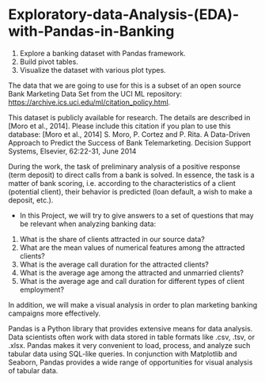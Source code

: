 # Exploratory-data-Analysis-(EDA)-with-Pandas-in-Banking

1. Explore a banking dataset with Pandas framework.
2. Build pivot tables.
3. Visualize the dataset with various plot types.

The data that we are going to use for this is a subset of an open source Bank Marketing Data Set from the UCI ML repository: https://archive.ics.uci.edu/ml/citation_policy.html.

This dataset is publicly available for research. The details are described in [Moro et al., 2014]. Please include this citation if you plan to use this database: [Moro et al., 2014] S. Moro, P. Cortez and P. Rita. A Data-Driven Approach to Predict the Success of Bank Telemarketing. Decision Support Systems, Elsevier, 62:22-31, June 2014

During the work, the task of preliminary analysis of a positive response (term deposit) to direct calls from a bank is solved. In essence, the task is a matter of bank scoring, i.e. according to the characteristics of a client (potential client), their behavior is predicted (loan default, a wish to make a deposit, etc.).

* In this Project, we will try to give answers to a set of questions that may be relevant when analyzing banking data:

1. What is the share of clients attracted in our source data?
2. What are the mean values of numerical features among the attracted clients?
3. What is the average call duration for the attracted clients?
4. What is the average age among the attracted and unmarried clients?
5. What is the average age and call duration for different types of client employment?

In addition, we will make a visual analysis in order to plan marketing banking campaigns more effectively.

Pandas is a Python library that provides extensive means for data analysis. Data scientists often work with data stored in table formats like .csv, .tsv, or .xlsx. Pandas makes it very convenient to load, process, and analyze such tabular data using SQL-like queries. In conjunction with Matplotlib and Seaborn, Pandas provides a wide range of opportunities for visual analysis of tabular data.
